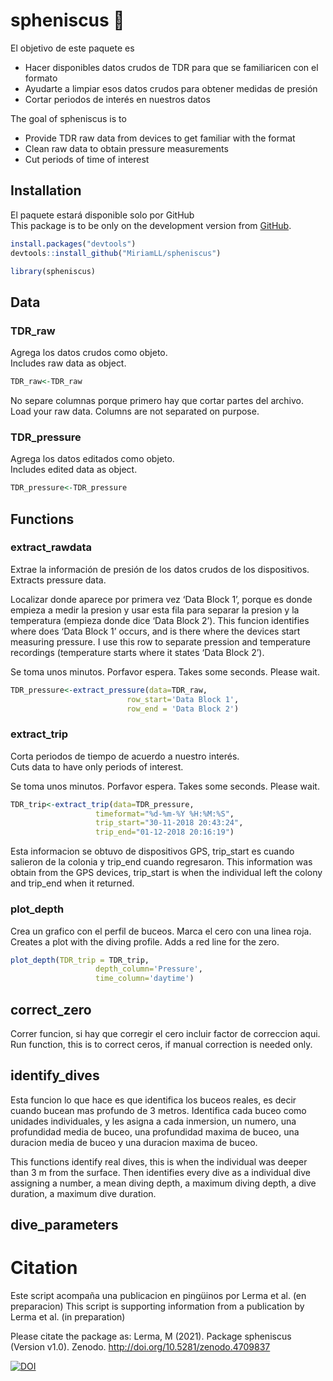 
# spheniscus 🐧

El objetivo de este paquete es  
- Hacer disponibles datos crudos de TDR para que se familiaricen con el
formato  
- Ayudarte a limpiar esos datos crudos para obtener medidas de presión  
- Cortar periodos de interés en nuestros datos

The goal of spheniscus is to  
- Provide TDR raw data from devices to get familiar with the format  
- Clean raw data to obtain pressure measurements  
- Cut periods of time of interest

## Installation

El paquete estará disponible solo por GitHub <br> This package is to be
only on the development version from [GitHub](https://github.com/).

``` r
install.packages("devtools")
devtools::install_github("MiriamLL/spheniscus")
```

``` r
library(spheniscus)
```

## Data

### TDR\_raw

Agrega los datos crudos como objeto. <br> Includes raw data as object.

``` r
TDR_raw<-TDR_raw
```

No separe columnas porque primero hay que cortar partes del archivo.
Load your raw data. Columns are not separated on purpose.

### TDR\_pressure

Agrega los datos editados como objeto. <br> Includes edited data as
object.

``` r
TDR_pressure<-TDR_pressure
```

## Functions

### extract\_rawdata

Extrae la información de presión de los datos crudos de los
dispositivos. <br> Extracts pressure data.

Localizar donde aparece por primera vez ‘Data Block 1’, porque es donde
empieza a medir la presion y usar esta fila para separar la presion y la
temperatura (empieza donde dice ‘Data Block 2’). This funcion identifies
where does ‘Data Block 1’ occurs, and is there where the devices start
measuring pressure. I use this row to separate pression and temperature
recordings (temperature starts where it states ‘Data Block 2’).

Se toma unos minutos. Porfavor espera. Takes some seconds. Please wait.

``` r
TDR_pressure<-extract_pressure(data=TDR_raw, 
                          row_start='Data Block 1', 
                          row_end = 'Data Block 2')
```

### extract\_trip

Corta periodos de tiempo de acuerdo a nuestro interés. <br> Cuts data to
have only periods of interest.

Se toma unos minutos. Porfavor espera. Takes some seconds. Please wait.

``` r
TDR_trip<-extract_trip(data=TDR_pressure,
                   timeformat="%d-%m-%Y %H:%M:%S",
                   trip_start="30-11-2018 20:43:24",
                   trip_end="01-12-2018 20:16:19")
```

Esta informacion se obtuvo de dispositivos GPS, trip\_start es cuando
salieron de la colonia y trip\_end cuando regresaron. This information
was obtain from the GPS devices, trip\_start is when the individual left
the colony and trip\_end when it returned.

### plot\_depth

Crea un grafico con el perfil de buceos. Marca el cero con una linea
roja. <br> Creates a plot with the diving profile. Adds a red line for
the zero.

``` r
plot_depth(TDR_trip = TDR_trip,
                   depth_column='Pressure',
                   time_column='daytime')
```

## correct\_zero

Correr funcion, si hay que corregir el cero incluir factor de correccion
aqui. Run function, this is to correct ceros, if manual correction is
needed only.

## identify\_dives

Esta funcion lo que hace es que identifica los buceos reales, es decir
cuando bucean mas profundo de 3 metros. Identifica cada buceo como
unidades individuales, y les asigna a cada inmersion, un numero, una
profundidad media de buceo, una profundidad maxima de buceo, una
duracion media de buceo y una duracion maxima de buceo.

This functions identify real dives, this is when the individual was
deeper than 3 m from the surface. Then identifies every dive as a
individual dive assigning a number, a mean diving depth, a maximum
diving depth, a dive duration, a maximum dive duration.

## dive\_parameters

# Citation

Este script acompaña una publicacion en pingüinos por Lerma et al. (en
preparacion) This script is supporting information from a publication by
Lerma et al. (in preparation)

Please citate the package as: Lerma, M (2021). Package spheniscus
(Version v1.0). Zenodo. <http://doi.org/10.5281/zenodo.4709837>

[![DOI](https://zenodo.org/badge/360213200.svg)](https://zenodo.org/badge/latestdoi/360213200)
